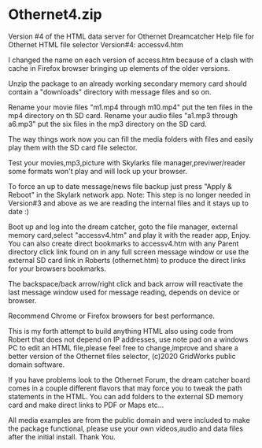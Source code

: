 # Othernet4.zip
Version #4 of the HTML data server for Othernet Dreamcatcher
Help file for Othernet HTML file selector Version#4: accessv4.htm

I changed the name on each version of access.htm because of a clash with cache in Firefox browser bringing up elements of the older versions.

Unzip the package to an already working secondary memory card should contain a "downloads" directory with message files and so on.

Rename your movie files "m1.mp4 through m10.mp4" put the ten files in the mp4 directory on th SD card.
Rename your audio files "a1.mp3 through a6.mp3" put the six files in the mp3 directory on the SD card.

The way things work now you can fill the media folders with files and easily play them with the SD card file selector.

Test your movies,mp3,picture with Skylarks file manager,previwer/reader some formats won't play and will lock up your browser.
 
To force an up to date message/news file backup just press "Apply & Reboot" in the Skylark network app. Note: This step is no longer needed in Version#3 and above as we are reading the internal files and it stays up to date :)

Boot up and log into the dream catcher, goto the file manager, external memory card,select "accessv4.htm" and play it with the reader app, Enjoy. You can also create direct bookmarks to accessv4.htm with any Parent directory click link found on in any full screen message window or use the external SD card link in Roberts (othernet.htm) to produce the direct links for your browsers bookmarks.

The backspace/back arrow/right click and back arrow will reactivate the last message window used for message reading, depends on device or browser.

Recommend Chrome or Firefox browsers for best performance.

This is my forth attempt to build anything HTML also using code from Robert that does not depend on IP addresses, use note pad on a windows PC to edit an HTML file,please feel free to change,improve and share a better version of the Othernet files selector, (c)2020 GridWorks public domain software.

If you have problems look to the Othernet Forum, the dream catcher board comes in a couple different flavors that may force you to tweak the path statements in the HTML. You can add folders to the external SD memory card and make direct links to PDF or Maps etc...

All media examples are from the public domain and were included to make the package functional, please use your own videos,audio and data files after the initial install. Thank You.
